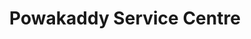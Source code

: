 ---
title: "Powakaddy Service Centre"
address: "Unit 63, Dungannon Enterprise Centre, 2, Coalisland Rd, Dungannon, County Tyrone BT71 6JT"
tel: "028 8772 4500"
county: "Tyrone"
category: "Golf Equipment"
type: "Content"
lat: "54.514619"
lng: "-6.76365"
---